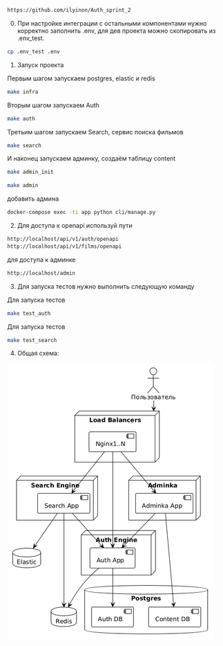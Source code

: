 ```bash
https://github.com/ilyinon/Auth_sprint_2
```


0. При настройке интеграции с остальными компонентами нужно корректно заполнить .env, для дев проекта можно скопировать из .env_test.
```bash
cp .env_test .env
```

1. Запуск проекта

Первым шагом запускаем postgres, elastic и redis
```bash
make infra
```

Вторым шагом запускаем Auth
```bash
make auth
```

Третьим шагом запускаем Search, сервис поиска фильмов
```bash
make search
```

И наконец запускаем админку, создаём таблицу content
```bash
make admin_init
```

```bash
make admin
```

добавить админа
```bash
docker-compose exec -ti app python cli/manage.py
```


2. Для доступа к openapi используй пути
```bash
http://localhost/api/v1/auth/openapi
http://localhost/api/v1/films/openapi

```

для доступа к админке
```bash
http://localhost/admin
```


3. Для запуска тестов нужно выполнить следующую команду

Для запуска тестов
```bash
make test_auth
```

Для запуска тестов
```bash
make test_search
```


4. Общая схема:


![Image alt](https://github.com/ilyinon/Auth_sprint_2/raw/dev_prepare_for_review_1/schema.png)
